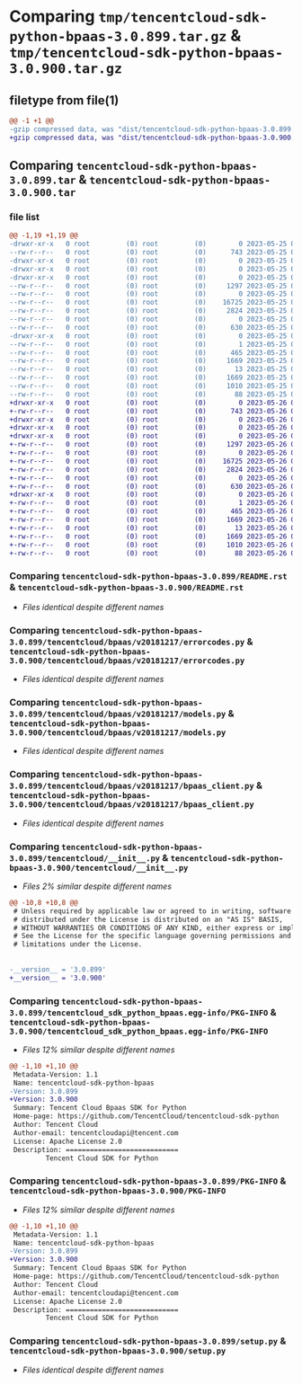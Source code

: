 # Comparing `tmp/tencentcloud-sdk-python-bpaas-3.0.899.tar.gz` & `tmp/tencentcloud-sdk-python-bpaas-3.0.900.tar.gz`

## filetype from file(1)

```diff
@@ -1 +1 @@
-gzip compressed data, was "dist/tencentcloud-sdk-python-bpaas-3.0.899.tar", last modified: Thu May 25 00:18:16 2023, max compression
+gzip compressed data, was "dist/tencentcloud-sdk-python-bpaas-3.0.900.tar", last modified: Fri May 26 02:11:42 2023, max compression
```

## Comparing `tencentcloud-sdk-python-bpaas-3.0.899.tar` & `tencentcloud-sdk-python-bpaas-3.0.900.tar`

### file list

```diff
@@ -1,19 +1,19 @@
-drwxr-xr-x   0 root         (0) root         (0)        0 2023-05-25 00:18:16.000000 tencentcloud-sdk-python-bpaas-3.0.899/
--rw-r--r--   0 root         (0) root         (0)      743 2023-05-25 00:18:16.000000 tencentcloud-sdk-python-bpaas-3.0.899/README.rst
-drwxr-xr-x   0 root         (0) root         (0)        0 2023-05-25 00:18:16.000000 tencentcloud-sdk-python-bpaas-3.0.899/tencentcloud/
-drwxr-xr-x   0 root         (0) root         (0)        0 2023-05-25 00:18:16.000000 tencentcloud-sdk-python-bpaas-3.0.899/tencentcloud/bpaas/
-drwxr-xr-x   0 root         (0) root         (0)        0 2023-05-25 00:18:16.000000 tencentcloud-sdk-python-bpaas-3.0.899/tencentcloud/bpaas/v20181217/
--rw-r--r--   0 root         (0) root         (0)     1297 2023-05-25 00:18:16.000000 tencentcloud-sdk-python-bpaas-3.0.899/tencentcloud/bpaas/v20181217/errorcodes.py
--rw-r--r--   0 root         (0) root         (0)        0 2023-05-25 00:18:16.000000 tencentcloud-sdk-python-bpaas-3.0.899/tencentcloud/bpaas/v20181217/__init__.py
--rw-r--r--   0 root         (0) root         (0)    16725 2023-05-25 00:18:16.000000 tencentcloud-sdk-python-bpaas-3.0.899/tencentcloud/bpaas/v20181217/models.py
--rw-r--r--   0 root         (0) root         (0)     2824 2023-05-25 00:18:16.000000 tencentcloud-sdk-python-bpaas-3.0.899/tencentcloud/bpaas/v20181217/bpaas_client.py
--rw-r--r--   0 root         (0) root         (0)        0 2023-05-25 00:18:16.000000 tencentcloud-sdk-python-bpaas-3.0.899/tencentcloud/bpaas/__init__.py
--rw-r--r--   0 root         (0) root         (0)      630 2023-05-25 00:18:16.000000 tencentcloud-sdk-python-bpaas-3.0.899/tencentcloud/__init__.py
-drwxr-xr-x   0 root         (0) root         (0)        0 2023-05-25 00:18:16.000000 tencentcloud-sdk-python-bpaas-3.0.899/tencentcloud_sdk_python_bpaas.egg-info/
--rw-r--r--   0 root         (0) root         (0)        1 2023-05-25 00:18:16.000000 tencentcloud-sdk-python-bpaas-3.0.899/tencentcloud_sdk_python_bpaas.egg-info/dependency_links.txt
--rw-r--r--   0 root         (0) root         (0)      465 2023-05-25 00:18:16.000000 tencentcloud-sdk-python-bpaas-3.0.899/tencentcloud_sdk_python_bpaas.egg-info/SOURCES.txt
--rw-r--r--   0 root         (0) root         (0)     1669 2023-05-25 00:18:16.000000 tencentcloud-sdk-python-bpaas-3.0.899/tencentcloud_sdk_python_bpaas.egg-info/PKG-INFO
--rw-r--r--   0 root         (0) root         (0)       13 2023-05-25 00:18:16.000000 tencentcloud-sdk-python-bpaas-3.0.899/tencentcloud_sdk_python_bpaas.egg-info/top_level.txt
--rw-r--r--   0 root         (0) root         (0)     1669 2023-05-25 00:18:16.000000 tencentcloud-sdk-python-bpaas-3.0.899/PKG-INFO
--rw-r--r--   0 root         (0) root         (0)     1010 2023-05-25 00:18:16.000000 tencentcloud-sdk-python-bpaas-3.0.899/setup.py
--rw-r--r--   0 root         (0) root         (0)       88 2023-05-25 00:18:16.000000 tencentcloud-sdk-python-bpaas-3.0.899/setup.cfg
+drwxr-xr-x   0 root         (0) root         (0)        0 2023-05-26 02:11:42.000000 tencentcloud-sdk-python-bpaas-3.0.900/
+-rw-r--r--   0 root         (0) root         (0)      743 2023-05-26 02:11:42.000000 tencentcloud-sdk-python-bpaas-3.0.900/README.rst
+drwxr-xr-x   0 root         (0) root         (0)        0 2023-05-26 02:11:42.000000 tencentcloud-sdk-python-bpaas-3.0.900/tencentcloud/
+drwxr-xr-x   0 root         (0) root         (0)        0 2023-05-26 02:11:42.000000 tencentcloud-sdk-python-bpaas-3.0.900/tencentcloud/bpaas/
+drwxr-xr-x   0 root         (0) root         (0)        0 2023-05-26 02:11:42.000000 tencentcloud-sdk-python-bpaas-3.0.900/tencentcloud/bpaas/v20181217/
+-rw-r--r--   0 root         (0) root         (0)     1297 2023-05-26 02:11:42.000000 tencentcloud-sdk-python-bpaas-3.0.900/tencentcloud/bpaas/v20181217/errorcodes.py
+-rw-r--r--   0 root         (0) root         (0)        0 2023-05-26 02:11:42.000000 tencentcloud-sdk-python-bpaas-3.0.900/tencentcloud/bpaas/v20181217/__init__.py
+-rw-r--r--   0 root         (0) root         (0)    16725 2023-05-26 02:11:42.000000 tencentcloud-sdk-python-bpaas-3.0.900/tencentcloud/bpaas/v20181217/models.py
+-rw-r--r--   0 root         (0) root         (0)     2824 2023-05-26 02:11:42.000000 tencentcloud-sdk-python-bpaas-3.0.900/tencentcloud/bpaas/v20181217/bpaas_client.py
+-rw-r--r--   0 root         (0) root         (0)        0 2023-05-26 02:11:42.000000 tencentcloud-sdk-python-bpaas-3.0.900/tencentcloud/bpaas/__init__.py
+-rw-r--r--   0 root         (0) root         (0)      630 2023-05-26 02:11:42.000000 tencentcloud-sdk-python-bpaas-3.0.900/tencentcloud/__init__.py
+drwxr-xr-x   0 root         (0) root         (0)        0 2023-05-26 02:11:42.000000 tencentcloud-sdk-python-bpaas-3.0.900/tencentcloud_sdk_python_bpaas.egg-info/
+-rw-r--r--   0 root         (0) root         (0)        1 2023-05-26 02:11:42.000000 tencentcloud-sdk-python-bpaas-3.0.900/tencentcloud_sdk_python_bpaas.egg-info/dependency_links.txt
+-rw-r--r--   0 root         (0) root         (0)      465 2023-05-26 02:11:42.000000 tencentcloud-sdk-python-bpaas-3.0.900/tencentcloud_sdk_python_bpaas.egg-info/SOURCES.txt
+-rw-r--r--   0 root         (0) root         (0)     1669 2023-05-26 02:11:42.000000 tencentcloud-sdk-python-bpaas-3.0.900/tencentcloud_sdk_python_bpaas.egg-info/PKG-INFO
+-rw-r--r--   0 root         (0) root         (0)       13 2023-05-26 02:11:42.000000 tencentcloud-sdk-python-bpaas-3.0.900/tencentcloud_sdk_python_bpaas.egg-info/top_level.txt
+-rw-r--r--   0 root         (0) root         (0)     1669 2023-05-26 02:11:42.000000 tencentcloud-sdk-python-bpaas-3.0.900/PKG-INFO
+-rw-r--r--   0 root         (0) root         (0)     1010 2023-05-26 02:11:42.000000 tencentcloud-sdk-python-bpaas-3.0.900/setup.py
+-rw-r--r--   0 root         (0) root         (0)       88 2023-05-26 02:11:42.000000 tencentcloud-sdk-python-bpaas-3.0.900/setup.cfg
```

### Comparing `tencentcloud-sdk-python-bpaas-3.0.899/README.rst` & `tencentcloud-sdk-python-bpaas-3.0.900/README.rst`

 * *Files identical despite different names*

### Comparing `tencentcloud-sdk-python-bpaas-3.0.899/tencentcloud/bpaas/v20181217/errorcodes.py` & `tencentcloud-sdk-python-bpaas-3.0.900/tencentcloud/bpaas/v20181217/errorcodes.py`

 * *Files identical despite different names*

### Comparing `tencentcloud-sdk-python-bpaas-3.0.899/tencentcloud/bpaas/v20181217/models.py` & `tencentcloud-sdk-python-bpaas-3.0.900/tencentcloud/bpaas/v20181217/models.py`

 * *Files identical despite different names*

### Comparing `tencentcloud-sdk-python-bpaas-3.0.899/tencentcloud/bpaas/v20181217/bpaas_client.py` & `tencentcloud-sdk-python-bpaas-3.0.900/tencentcloud/bpaas/v20181217/bpaas_client.py`

 * *Files identical despite different names*

### Comparing `tencentcloud-sdk-python-bpaas-3.0.899/tencentcloud/__init__.py` & `tencentcloud-sdk-python-bpaas-3.0.900/tencentcloud/__init__.py`

 * *Files 2% similar despite different names*

```diff
@@ -10,8 +10,8 @@
 # Unless required by applicable law or agreed to in writing, software
 # distributed under the License is distributed on an "AS IS" BASIS,
 # WITHOUT WARRANTIES OR CONDITIONS OF ANY KIND, either express or implied.
 # See the License for the specific language governing permissions and
 # limitations under the License.
 
 
-__version__ = '3.0.899'
+__version__ = '3.0.900'
```

### Comparing `tencentcloud-sdk-python-bpaas-3.0.899/tencentcloud_sdk_python_bpaas.egg-info/PKG-INFO` & `tencentcloud-sdk-python-bpaas-3.0.900/tencentcloud_sdk_python_bpaas.egg-info/PKG-INFO`

 * *Files 12% similar despite different names*

```diff
@@ -1,10 +1,10 @@
 Metadata-Version: 1.1
 Name: tencentcloud-sdk-python-bpaas
-Version: 3.0.899
+Version: 3.0.900
 Summary: Tencent Cloud Bpaas SDK for Python
 Home-page: https://github.com/TencentCloud/tencentcloud-sdk-python
 Author: Tencent Cloud
 Author-email: tencentcloudapi@tencent.com
 License: Apache License 2.0
 Description: ============================
         Tencent Cloud SDK for Python
```

### Comparing `tencentcloud-sdk-python-bpaas-3.0.899/PKG-INFO` & `tencentcloud-sdk-python-bpaas-3.0.900/PKG-INFO`

 * *Files 12% similar despite different names*

```diff
@@ -1,10 +1,10 @@
 Metadata-Version: 1.1
 Name: tencentcloud-sdk-python-bpaas
-Version: 3.0.899
+Version: 3.0.900
 Summary: Tencent Cloud Bpaas SDK for Python
 Home-page: https://github.com/TencentCloud/tencentcloud-sdk-python
 Author: Tencent Cloud
 Author-email: tencentcloudapi@tencent.com
 License: Apache License 2.0
 Description: ============================
         Tencent Cloud SDK for Python
```

### Comparing `tencentcloud-sdk-python-bpaas-3.0.899/setup.py` & `tencentcloud-sdk-python-bpaas-3.0.900/setup.py`

 * *Files identical despite different names*

